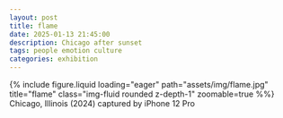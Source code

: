 ```yaml
---
layout: post
title: flame
date: 2025-01-13 21:45:00
description: Chicago after sunset
tags: people emotion culture
categories: exhibition
---
```


<div class="row">
    <div class="col-sm mt-3 mt-md-0">
        {% include figure.liquid loading="eager" path="assets/img/flame.jpg" title="flame" class="img-fluid rounded z-depth-1" zoomable=true %%}
    </div>
</div>
<div class="caption">
    Chicago, Illinois (2024)
    captured by iPhone 12 Pro
</div>
